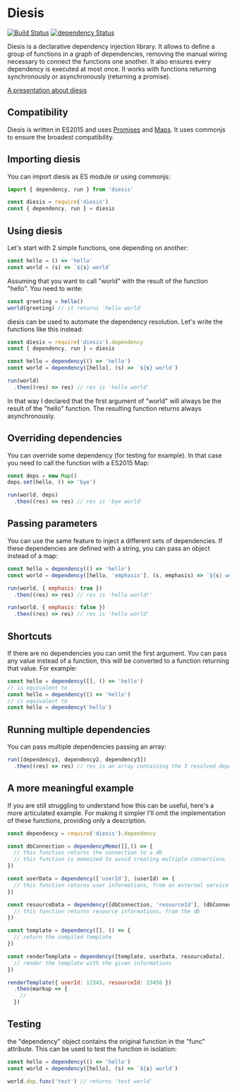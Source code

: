 # Diesis

[![Build Status](https://travis-ci.org/sithmel/diesis.svg?branch=master)](https://travis-ci.org/sithmel/diesis)
[![dependency Status](https://david-dm.org/sithmel/diesis.svg)](https://david-dm.org/sithmel/diesis.svg)

Diesis is a declarative dependency injection library.
It allows to define a group of functions in a graph of dependencies, removing the manual wiring necessary to connect the functions one another. It also ensures every dependency is executed at most once.
It works with functions returning synchronously or asynchronously (returning a promise).

[A presentation about diesis](https://slides.com/sithmel/diesis)

## Compatibility
Diesis is written in ES2015 and uses [Promises](https://developer.mozilla.org/en-US/docs/Web/JavaScript/Reference/Global_Objects/Promise) and [Maps](https://developer.mozilla.org/en-US/docs/Web/JavaScript/Reference/Global_Objects/Map). It uses commonjs to ensure the broadest compatibility.

## Importing diesis
You can import diesis as ES module or using commonjs:
```js
import { dependency, run } from 'diesis'

const diesis = require('diesis')
const { dependency, run } = diesis
```

## Using diesis
Let's start with 2 simple functions, one depending on another:
```js
const hello = () => 'hello'
const world = (s) => `${s} world`
```
Assuming that you want to call "world" with the result of the function "hello". You need to write:
```js
const greeting = hello()
world(greeting) // it returns 'hello world'
```
diesis can be used to automate the dependency resolution. Let's write the functions like this instead:
```js
const diesis = require('diesis').dependency
const { dependency, run } = diesis

const hello = dependency(() => 'hello')
const world = dependency([hello], (s) => `${s} world`)

run(world)
  .then((res) => res) // res is 'hello world'
```
In that way I declared that the first argument of "world" will always be the result of the "hello" function. The resulting function returns always asynchronously.

## Overriding dependencies
You can override some dependency (for testing for example). In that case you need to call the function with a ES2015 Map:
```js
const deps = new Map()
deps.set(hello, () => 'bye')

run(world, deps)
  .then((res) => res) // res is 'bye world'
```

## Passing parameters
You can use the same feature to inject a different sets of dependencies. If these dependencies are defined with a string, you can pass an object instead of a map:
```js
const hello = dependency(() => 'hello')
const world = dependency([hello, 'emphasis'], (s, emphasis) => `${s} world${emphasis && '!'}`)

run(world, { emphasis: true })
  .then((res) => res) // res is 'hello world!'

run(world, { emphasis: false })
  .then((res) => res) // res is 'hello world'
```

## Shortcuts
If there are no dependencies you can omit the first argument.
You can pass any value instead of a function, this will be converted to a function returning that value. For example:
```js
const hello = dependency([], () => 'hello')
// is equivalent to
const hello = dependency(() => 'hello')
// is equivalent to
const hello = dependency('hello')
```

## Running multiple dependencies
You can pass multiple dependencies passing an array:
```js
run([dependency1, dependency2, dependency3])
  .then((res) => res) // res is an array containing the 3 resolved dependencies
```

## A more meaningful example
If you are still struggling to understand how this can be useful, here's a more articulated example. For making it simpler I'll omit the implementation of these functions, providing only a description.
```js
const dependency = require('diesis').dependency

const dbConnection = dependencyMemo([],() => {
  // this function returns the connection to a db
  // this function is memoized to avoid creating multiple connections
})

const userData = dependency(['userId'], (userId) => {
  // this function returns user informations, from an external service
})

const resourceData = dependency([dbConnection, 'resourceId'], (dbConnection, resourceId) => {
  // this function returns resource informations, from the db
})

const template = dependency([], () => {
  // return the compiled template
})

const renderTemplate = dependency([template, userData, resourceData], (template, userData, resourceData) => {
  // render the template with the given informations
})

renderTemplate({ userId: 12345, resourceId: 23456 })
  .then(markup => {
    //
  })
```

## Testing
the "dependency" object contains the original function in the "func" attribute. This can be used to test the function in isolation:
```js
const hello = dependency(() => 'hello')
const world = dependency([hello], (s) => `${s} world`)

world.dep.func('test') // returns 'test world'
```

